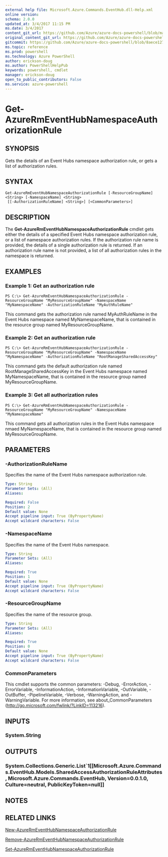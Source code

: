 ```yaml
---
external help file: Microsoft.Azure.Commands.EventHub.dll-Help.xml
online version: 
schema: 2.0.0
updated_at: 3/4/2017 11:15 PM
ms.date: 3/4/2017
content_git_url: https://github.com/Azure/azure-docs-powershell/blob/master/azureps-cmdlets-docs/ResourceManager/AzureRM.EventHub/vTrue/Get-AzureRmEventHubNamespaceAuthorizationRule.md
original_content_git_url: https://github.com/Azure/azure-docs-powershell/blob/master/azureps-cmdlets-docs/ResourceManager/AzureRM.EventHub/vTrue/Get-AzureRmEventHubNamespaceAuthorizationRule.md
gitcommit: https://github.com/Azure/azure-docs-powershell/blob/8aece1276288c5578887f86c0a405ee571350a5c/azureps-cmdlets-docs/ResourceManager/AzureRM.EventHub/vTrue/Get-AzureRmEventHubNamespaceAuthorizationRule.md
ms.topic: reference
ms.prod: powershell
ms.technology: Azure PowerShell
author: erickson-doug
ms.author: PowerShellHelpPub
keywords: powershell, cmdlet
manager: erickson-doug
open_to_public_contributors: False
ms.service: azure-powershell
---
```


# Get-AzureRmEventHubNamespaceAuthorizationRule

## SYNOPSIS
Gets the details of an Event Hubs namespace authorization rule, or gets a list of authorization rules.

## SYNTAX

```
Get-AzureRmEventHubNamespaceAuthorizationRule [-ResourceGroupName] <String> [-NamespaceName] <String>
 [[-AuthorizationRuleName] <String>] [<CommonParameters>]
```

## DESCRIPTION
The **Get-AzureRmEventHubNamespaceAuthorizationRule** cmdlet gets either the details of a specified Event Hubs namespace authorization rule, or a list of namespace authorization rules. If the authorization rule name is provided, the details of a single authorization rule is returned. If an authorization rule name is not provided, a list of all authorization rules in the namespace is returned.

## EXAMPLES

### Example 1: Get an authorization rule
```
PS C:\> Get-AzureRmEventHubNamespaceAuthorizationRule -ResourceGroupName "MyResourceGroupName" -NamespaceName "MyNamespaceName" -AuthorizationRuleName "MyAuthRuleName"
```

This command gets the authorization rule named MyAuthRuleName in the Event Hubs namespace named MyNamespaceName, that is contained in the resource group named MyResourceGroupName.

### Example 2: Get an authorization rule 
```
PS C:\> Get-AzureRmEventHubNamespaceAuthorizationRule -ResourceGroupName "MyResourceGroupName" -NamespaceName "MyNamespaceName" -AuthorizationRuleName "RootManageSharedAccessKey"
```

This command gets the default authorization rule named RootManageSharedAccessKey in the Event Hubs namespace named MyNamespaceName, that is contained in the resource group named MyResourceGroupName.

### Example 3: Get all authorization rules
```
PS C:\> Get-AzureRmEventHubNamespaceAuthorizationRule -ResourceGroupName "MyResourceGroupName" -NamespaceName "MyNamespaceName"
```

This command gets all authorization rules in the Event Hubs namespace nmaed MyNamespaceName, that is contained in the resource group named MyResourceGroupName.

## PARAMETERS

### -AuthorizationRuleName
Specifies the name of the Event Hubs namespace authorization rule.

```yaml
Type: String
Parameter Sets: (All)
Aliases: 

Required: False
Position: 2
Default value: None
Accept pipeline input: True (ByPropertyName)
Accept wildcard characters: False
```

### -NamespaceName
Specifies the name of the Event Hubs namespace.

```yaml
Type: String
Parameter Sets: (All)
Aliases: 

Required: True
Position: 1
Default value: None
Accept pipeline input: True (ByPropertyName)
Accept wildcard characters: False
```

### -ResourceGroupName
Specifies the name of the resource group.

```yaml
Type: String
Parameter Sets: (All)
Aliases: 

Required: True
Position: 0
Default value: None
Accept pipeline input: True (ByPropertyName)
Accept wildcard characters: False
```

### CommonParameters
This cmdlet supports the common parameters: -Debug, -ErrorAction, -ErrorVariable, -InformationAction, -InformationVariable, -OutVariable, -OutBuffer, -PipelineVariable, -Verbose, -WarningAction, and -WarningVariable. For more information, see about_CommonParameters (http://go.microsoft.com/fwlink/?LinkID=113216).

## INPUTS

### System.String

## OUTPUTS

### System.Collections.Generic.List`1[[Microsoft.Azure.Commands.EventHub.Models.SharedAccessAuthorizationRuleAttributes, Microsoft.Azure.Commands.EventHub, Version=0.0.1.0, Culture=neutral, PublicKeyToken=null]]

## NOTES

## RELATED LINKS

[New-AzureRmEventHubNamespaceAuthorizationRule](xref:ResourceManager/AzureRM.EventHub/vTrue/New-AzureRmEventHubNamespaceAuthorizationRule.md)

[Remove-AzureRmEventHubNamespaceAuthorizationRule](xref:ResourceManager/AzureRM.EventHub/vTrue/Remove-AzureRmEventHubNamespaceAuthorizationRule.md)

[Set-AzureRmEventHubNamespaceAuthorizationRule](xref:ResourceManager/AzureRM.EventHub/vTrue/Set-AzureRmEventHubNamespaceAuthorizationRule.md)
